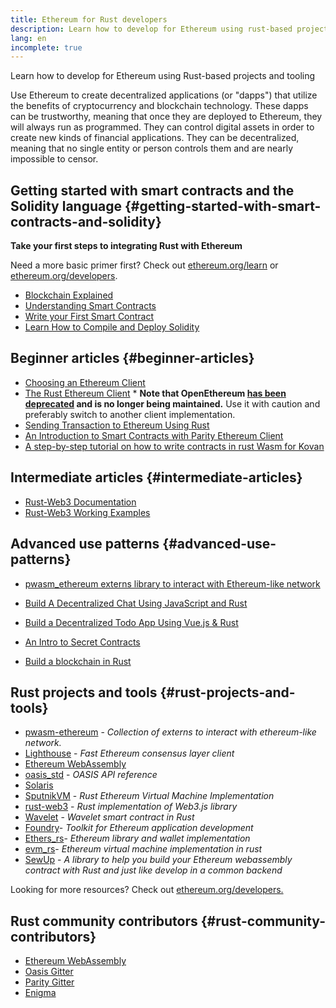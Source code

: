 ```yaml
---
title: Ethereum for Rust developers
description: Learn how to develop for Ethereum using rust-based projects and tooling
lang: en
incomplete: true
---
```


<div class="featured">Learn how to develop for Ethereum using Rust-based projects and tooling</div>

Use Ethereum to create decentralized applications (or "dapps") that utilize the benefits of cryptocurrency and blockchain technology. These dapps can be trustworthy, meaning that once they are deployed to Ethereum, they will always run as programmed. They can control digital assets in order to create new kinds of financial applications. They can be decentralized, meaning that no single entity or person controls them and are nearly impossible to censor.

## Getting started with smart contracts and the Solidity language {#getting-started-with-smart-contracts-and-solidity}

**Take your first steps to integrating Rust with Ethereum**

Need a more basic primer first? Check out [ethereum.org/learn](/learn/) or [ethereum.org/developers](/developers/).

- [Blockchain Explained](https://kauri.io/article/d55684513211466da7f8cc03987607d5/blockchain-explained)
- [Understanding Smart Contracts](https://kauri.io/article/e4f66c6079e74a4a9b532148d3158188/ethereum-101-part-5-the-smart-contract)
- [Write your First Smart Contract](https://kauri.io/article/124b7db1d0cf4f47b414f8b13c9d66e2/remix-ide-your-first-smart-contract)
- [Learn How to Compile and Deploy Solidity](https://kauri.io/article/973c5f54c4434bb1b0160cff8c695369/understanding-smart-contract-compilation-and-deployment)

## Beginner articles {#beginner-articles}

- [Choosing an Ethereum Client](https://www.trufflesuite.com/docs/truffle/reference/choosing-an-ethereum-client)
- [The Rust Ethereum Client](https://openethereum.github.io/) \* **Note that OpenEthereum [has been deprecated](https://medium.com/openethereum/gnosis-joins-erigon-formerly-turbo-geth-to-release-next-gen-ethereum-client-c6708dd06dd) and is no longer being maintained.** Use it with caution and preferably switch to another client implementation.
- [Sending Transaction to Ethereum Using Rust](https://kauri.io/#collections/A%20Hackathon%20Survival%20Guide/sending-ethereum-transactions-with-rust/)
- [An Introduction to Smart Contracts with Parity Ethereum Client](https://wiki.parity.io/Smart-Contracts)
- [A step-by-step tutorial on how to write contracts in rust Wasm for Kovan](https://github.com/paritytech/pwasm-tutorial)

## Intermediate articles {#intermediate-articles}

- [Rust-Web3 Documentation](https://tomusdrw.github.io/rust-web3/web3/index.html)
- [Rust-Web3 Working Examples](https://github.com/tomusdrw/rust-web3/blob/master/examples)

## Advanced use patterns {#advanced-use-patterns}

- [pwasm_ethereum externs library to interact with Ethereum-like network](https://github.com/openethereum/pwasm-ethereum)
- [Build A Decentralized Chat Using JavaScript and Rust](https://medium.com/perlin-network/build-a-decentralized-chat-using-javascript-rust-webassembly-c775f8484b52)
- [Build a Decentralized Todo App Using Vue.js & Rust](https://medium.com/@jjmace01/build-a-decentralized-todo-app-using-vue-js-rust-webassembly-5381a1895beb)

- [An Intro to Secret Contracts](https://blog.enigma.co/getting-started-with-enigma-an-intro-to-secret-contracts-cdba4fe501c2)
- [Build a blockchain in Rust](https://blog.logrocket.com/how-to-build-a-blockchain-in-rust/)

## Rust projects and tools {#rust-projects-and-tools}

- [pwasm-ethereum](https://github.com/paritytech/pwasm-ethereum) - _Collection of externs to interact with ethereum-like network._
- [Lighthouse](https://github.com/sigp/lighthouse) - _Fast Ethereum consensus layer client_
- [Ethereum WebAssembly](https://ewasm.readthedocs.io/en/mkdocs/)
- [oasis_std](https://docs.rs/oasis-std/0.2.7/oasis_std/) - _OASIS API reference_
- [Solaris](https://github.com/paritytech/sol-rs)
- [SputnikVM](https://github.com/sorpaas/rust-evm) - _Rust Ethereum Virtual Machine Implementation_
- [rust-web3](https://github.com/tomusdrw/rust-web3) - _Rust implementation of Web3.js library_
- [Wavelet](https://wavelet.perlin.net/docs/smart-contracts) - _Wavelet smart contract in Rust_
- [Foundry](https://github.com/gakonst/foundry)- _Toolkit for Ethereum application development_
- [Ethers_rs](https://github.com/gakonst/ethers-rs)- _Ethereum library and wallet implementation_
- [evm_rs](https://github.com/rust-blockchain/evm)- _Ethereum virtual machine implementation in rust_
- [SewUp](https://github.com/second-state/SewUp) - _A library to help you build your Ethereum webassembly contract with Rust and just like develop in a common backend_

Looking for more resources? Check out [ethereum.org/developers.](/developers/)

## Rust community contributors {#rust-community-contributors}

- [Ethereum WebAssembly](https://gitter.im/ewasm/Lobby)
- [Oasis Gitter](https://gitter.im/Oasis-official/Lobby)
- [Parity Gitter](https://gitter.im/paritytech/parity)
- [Enigma](https://discord.gg/SJK32GY)
